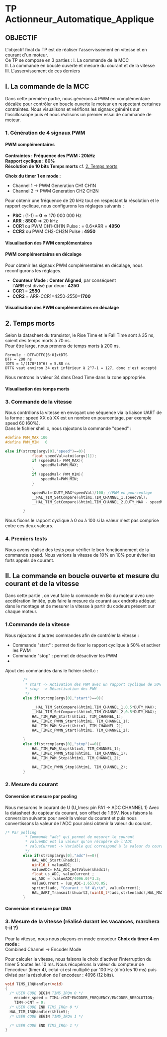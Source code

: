 # TP Actionneur_Automatique_Applique
## OBJECTIF 

L'objectif final du TP est de réaliser l'asservissement en vitesse et en courant d'un moteur.<br> Ce TP se compose en 3 parties : 
I. La commande de la MCC  
II. La commande en boucle ouverte et mesure du courant et de la vitesse <br>
III. L'asservissement de ces derniers <br>

## I. La commande de la MCC 

Dans cette première partie, nous générons 4 PWM en complémentaire décalée pour contrôler en boucle ouverte le moteur en respectant certaines contraintes. Nous visualisons et vérifions les signaux générés sur l'oscilloscope puis et nous réalisons un premier essai de commande de moteur. 

### 1. Génération de 4 signaux PWM 
#### PWM complémentaires
__Contraintes :__
**Fréquence des PWM : 20kHz** <br> 
**Rapport cyclique : 60%** <br>
**Résolution de 10 bits**
**Temps morts** cf. [2. Temps morts](#temps-morts)

__Choix du timer 1 en mode :__ <br>
- Channel 1 -> PWM Generation CH1 CH1N <br>
- Channel 2 -> PWM Generation CH2 CH2N <br>

Pour obtenir une fréquence de 20 kHz tout en respectant la résolution et le rapport cyclique, nous configurons les réglages suivants : <br>
- **PSC** : (1-1) = **0** => 170 000 000 Hz <br>
- **ARR** : **8500** => 20 kHz <br>
- **CCR1** ou PWM CH1-CH1N Pulse : = 0.6*ARR = **4950** <br>
- **CCR2** ou PWM CH2-CH2N Pulse : **4950** <br>
#### Visualisation des PWM complémentaires

#### PWM complémentaires en décalage

Pour obtenir les signaux PWM complémentaires en décalage, nous reconfigurons les réglages. <br> 
- **Counteur Mode** : **Center Aligned**, par conséquent <br>
l'**ARR** est divisé par deux : **4250** <br>
- **CCR1** = **2550** <br>
- **CCR2** = ARR-CCR1=4250-2550=**1700** <br>
#### Visualisation des PWM complémentaires en décalage
## 2. Temps morts

Selon la datasheet du transistor, le Rise Time et le Fall Time sont à 35 ns, soient des temps morts à 70 ns. <br>
Pour être large, nous prenons de temps morts à 200 ns.
```
Formule : DTF=DTFG[6:0]xtDTS
DTF = 200 ns
tDTS = 1/(170*10^6) = 5.88 ns
DTFG vaut environ 34 est inférieur à 2^7-1 = 127, donc c'est accepté
```
Nous rentrons la valeur 34 dans Dead Time dans la zone appropriée.
#### Visualisation des temps morts
### 3. Commande de la vitesse 
Nous contrôlons la vitesse en envoyant une séquence via la liaison UART de la forme : speed XX où XX est un nombre en pourcentage, par exemple speed 60 (60%). <br>
Dans le fichier shell.c, nous rajoutons la commande "speed" :

```c
#define PWM_MAX 100
#define PWM_MIN   0

else if(strcmp(argv[0],"speed")==0){
			float speedVal=atoi(argv[1]);
			if (speedVal> PWM_MAX){
				speedVal=PWM_MAX;
			}
			if (speedVal< PWM_MIN){
				speedVal=PWM_MIN;
			}

			speedVal=(DUTY_MAX*speedVal)/100; //PWM en pourcentage
			__HAL_TIM_SetCompare(&htim1,TIM_CHANNEL_1,speedVal);
			__HAL_TIM_SetCompare(&htim1,TIM_CHANNEL_2,DUTY_MAX - speedVal);

		}

```
Nous fixons le rapport cyclique à 0 ou à 100 si la valeur n'est pas comprise entre ces deux valeurs.


### 4. Premiers tests

Nous avons réalisé des tests pour vérifier le bon fonctionnement de la commande speed. 
Nous varions la vitesse de 10% en 10% pour éviter les forts appels de courant.



## II. La commande en boucle ouverte et mesure du courant et de la vitesse

Dans cette partie , on veut faire la commande en Bo du moteur avec une accélération limitée, puis faire la mesure du courant aux endroits adéquat dans le montage et de mesurer la vitesse à partir du codeurs présent sur chaque moteur. 

### 1.Commande de la vitesse 
Nous rajoutons d'autres commandes afin de contrôler la vitesse : 
- Commande "start" : permet de fixer le rapport cyclique à 50% et activer les PWM
- Commande "stop" : permet de désactiver les PWM
- 
Ajout des commandes dans le fichier shell.c :

```c
		/*
		 * start -> Activation des PWM avec un rapport cyclique de 50%
		 * stop  -> Désactivation des PWM
		 */
		else if(strcmp(argv[0],"start")==0){

			__HAL_TIM_SetCompare(&htim1,TIM_CHANNEL_1,0.5*DUTY_MAX);
			__HAL_TIM_SetCompare(&htim1,TIM_CHANNEL_2,0.5*DUTY_MAX);
			HAL_TIM_PWM_Start(&htim1, TIM_CHANNEL_1);
			HAL_TIMEx_PWMN_Start(&htim1, TIM_CHANNEL_1);
			HAL_TIM_PWM_Start(&htim1, TIM_CHANNEL_2);
			HAL_TIMEx_PWMN_Start(&htim1, TIM_CHANNEL_2);

		}
		else if(strcmp(argv[0],"stop")==0){
			HAL_TIM_PWM_Stop(&htim1, TIM_CHANNEL_1);
			HAL_TIMEx_PWMN_Stop(&htim1, TIM_CHANNEL_1);
			HAL_TIM_PWM_Stop(&htim1, TIM_CHANNEL_2);

			HAL_TIMEx_PWMN_Stop(&htim1, TIM_CHANNEL_2);
		}
```

### 2. Mesure du courant 

#### Conversion et mesure par pooling

Nous mesurons le courant de U (U_Imes: pin PA1 -> ADC CHANNEL 1)
Avec la datasheet du capteur du courant, son offset de 1.65V. 
Nous faisons la conversion suivante pour avoir la valeur du courant et puis nous convertissons la valeur de l'ADC pour ainsi obtenir la valeur du courant.

```c
/* Par polling
		 * Commande "adc" qui permet de mesurer le courant
		 * valueADC est la valeur qu'on récupère de l'ADC
		 * valueCurrent -> Variable qui correspond à la valeur du courant
		 */
		else if(strcmp(argv[0],"adc")==0){
			HAL_ADC_Start(&hadc1);
			uint16_t valueADC;
			valueADC= HAL_ADC_GetValue(&hadc1);
			float us_ADC, valueCurrent ;
			us_ADC = (valueADC/4096.0)*3.3;
			valueCurrent = (us_ADC-1.65)/0.05;
			sprintf(adc, "Courant : %f A\r\n", valueCurrent);
			HAL_UART_Transmit(&huart2,(uint8_t*)adc,strlen(adc),HAL_MAX_DELAY);
		}
```
#### Conversion et mesure par DMA
### 3. Mesure de la vitesse (réalisé durant les vacances, marchera t-il ?)

Pour la vitesse, nous nous plaçons en mode encodeur
__Choix du timer 4 en mode :__ <br>
Combined Channel -> Encoder Mode <br>

Pour calculer la vitesse, nous faisons le choix d'activer l'interruption du timer 5 toutes les 10 ms.
Nous récupérons la valeur du compteur de l'encodeur (timer 4), celui-ci est multiplié par 100 Hz (d'où les 10 ms) puis divisé par la résolution de l'encodeur : 4096 (12 bits).

```c
void TIM5_IRQHandler(void)
{
  /* USER CODE BEGIN TIM5_IRQn 0 */
	encoder_speed = TIM4->CNT*ENCODER_FREQUENCY/ENCODER_RESOLUTION;
	TIM4->CNT = 0;
  /* USER CODE END TIM5_IRQn 0 */
  HAL_TIM_IRQHandler(&htim5);
  /* USER CODE BEGIN TIM5_IRQn 1 */

  /* USER CODE END TIM5_IRQn 1 */
}
```
